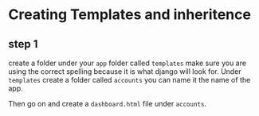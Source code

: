 # Creating Templates and inheritence

## step 1
create a folder under your `app` folder called `templates` make sure you are using the correct spelling because it is what django will look for. 
Under `templates` create a folder called `accounts` you can name it the name of the app.

Then go on and create a `dashboard.html` file under `accounts`.